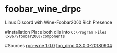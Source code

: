 # foobar_wine_drpc
Linux Discord with Wine-Foobar2000 Rich Presence 

#Installation
Place both dlls into `C:\Program Files (x86)\foobar2000\components`

#Sources
[rpc-wine 1.0.0](https://github.com/mellowagain/rpc-wine)
[foo_drpc 0.3.0.0-20180904](https://github.com/ultrasn0w/foo_drpc)
